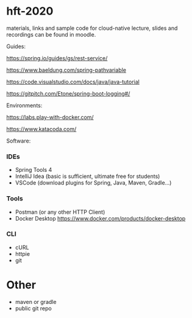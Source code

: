 # hft-2020
materials, links and sample code for cloud-native lecture, slides and recordings can be found in moodle.

Guides:

https://spring.io/guides/gs/rest-service/

https://www.baeldung.com/spring-pathvariable

https://code.visualstudio.com/docs/java/java-tutorial

https://gitpitch.com/Etone/spring-boot-logging#/

Environments:

https://labs.play-with-docker.com/

https://www.katacoda.com/

Software:

### IDEs

- Spring Tools 4
- IntelliJ Idea (basic is sufficient, ultimate free for students)
- VSCode (download plugins for Spring, Java, Maven, Gradle...)

### Tools

- Postman (or any other HTTP Client)
- Docker Desktop https://www.docker.com/products/docker-desktop

### CLI

- cURL
- httpie
- git

# Other

- maven or gradle
- public git repo

